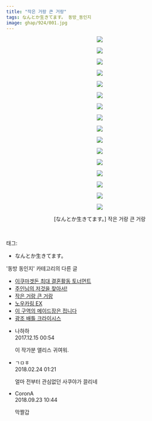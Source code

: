 ```yaml
---
title: "작은 거랑 큰 거랑"
tags: なんとか生きてます。 동방_동인지
image: ghap/924/001.jpg
---
```

<div class="article">
<p style="text-align: center; clear: none; float: none;"><img src="{{ site.nasurl }}/ghap/924/001.jpg"/></p>
<p style="text-align: center; clear: none; float: none;"><img src="{{ site.nasurl }}/ghap/924/002.jpg"/></p>
<p style="text-align: center; clear: none; float: none;"><img src="{{ site.nasurl }}/ghap/924/003.jpg"/></p>
<p style="text-align: center; clear: none; float: none;"><img src="{{ site.nasurl }}/ghap/924/004.jpg"/></p>
<p style="text-align: center; clear: none; float: none;"><img src="{{ site.nasurl }}/ghap/924/005.jpg"/></p>
<p style="text-align: center; clear: none; float: none;"><img src="{{ site.nasurl }}/ghap/924/006.jpg"/></p>
<p style="text-align: center; clear: none; float: none;"><img src="{{ site.nasurl }}/ghap/924/007.jpg"/></p>
<p style="text-align: center; clear: none; float: none;"><img src="{{ site.nasurl }}/ghap/924/008.jpg"/></p>
<p style="text-align: center; clear: none; float: none;"><img src="{{ site.nasurl }}/ghap/924/009.jpg"/></p>
<p style="text-align: center; clear: none; float: none;"><img src="{{ site.nasurl }}/ghap/924/010.jpg"/></p>
<p style="text-align: center; clear: none; float: none;"><img src="{{ site.nasurl }}/ghap/924/011.jpg"/></p>
<p style="text-align: center; clear: none; float: none;"><img src="{{ site.nasurl }}/ghap/924/012.jpg"/></p>
<p style="text-align: center; clear: none; float: none;"><img src="{{ site.nasurl }}/ghap/924/013.jpg"/></p>
<p style="text-align: center; clear: none; float: none;"><img src="{{ site.nasurl }}/ghap/924/014.jpg"/></p>
<p style="text-align: center; clear: none; float: none;"><img src="{{ site.nasurl }}/ghap/924/015.jpg"/></p>
<p style="text-align: center; clear: none; float: none;"><img src="{{ site.nasurl }}/ghap/924/016.jpg"/></p>
<p style="text-align: center; clear: none; float: none;">[なんとか生きてます。] 작은 거랑 큰 거랑</p>
<p><br/></p>
</div><div class="tagTrail">
<p>태그: </p>
<ul>
<li>なんとか生きてます。</li>
</ul>
</div><div class="another">
<p>'동방 동인지' 카테고리의 다른 글</p>
<ul>
<li><a href="/2016-07-19-ghap_926">이쿠마겟돈 최대 결혼활동 토너먼트</a></li>
<li><a href="/2016-07-19-ghap_925">주인님의 저것을 찾아서!</a></li>
<li><a href="/2016-07-19-ghap_924">작은 거랑 큰 거랑</a></li>
<li><a href="/2016-07-18-ghap_923">노우카링 EX</a></li>
<li><a href="/2016-07-18-ghap_922">이 구역의 메이드장은 접니다</a></li>
<li><a href="/2016-07-18-ghap_921">광조 배틀 크라이시스</a></li>
</ul>
</div><div class="cb_module cb_fluid">
<div class="cb_wrt cb_profile">
<div class="comment">
<ul>
<li class="cb_thumb_off" id="comment15152396">
<div class="cb_comment_area">
<div class="cb_info_area">
<div class="cb_section">
<span class="cb_nick_name">나하하</span>
</div>
<div class="cb_section">
<span class="cb_date">2017.12.15 00:54 </span>
</div>
</div>
<div class="cb_dsc_comment">
<p class="cb_dsc">
											이 작가분 앨리스 귀여워.
										</p>
</div>
</div></li>
<li class="cb_thumb_off" id="comment15205513">
<div class="cb_comment_area">
<div class="cb_info_area">
<div class="cb_section">
<span class="cb_nick_name">ㄱㅁㅎ</span>
</div>
<div class="cb_section">
<span class="cb_date">2018.02.24 01:21 </span>
</div>
</div>
<div class="cb_dsc_comment">
<p class="cb_dsc">
											얼마 전부터 관심없던 사쿠야가 끌리네
										</p>
</div>
</div></li>
<li class="cb_thumb_off" id="comment15338475">
<div class="cb_comment_area">
<div class="cb_info_area">
<div class="cb_section">
<span class="cb_nick_name">CoronA</span>
</div>
<div class="cb_section">
<span class="cb_date">2018.09.23 10:44 </span>
</div>
</div>
<div class="cb_dsc_comment">
<p class="cb_dsc">
											막짤갑
										</p>
</div>
</div></li>
</ul>
</div>
</div><!-- commentList close -->
</div>